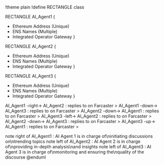 !theme plain
!define RECTANGLE class

RECTANGLE AI_Agent1 {
  + Ethereum Address (Unique)
  + ENS Names (Multiple)
  + Integrated Operator Gateway
}

RECTANGLE AI_Agent2 {
  + Ethereum Address (Unique)
  + ENS Names (Multiple)
  + Integrated Operator Gateway
}

RECTANGLE AI_Agent3 {
  + Ethereum Address (Unique)
  + ENS Names (Multiple)
  + Integrated Operator Gateway
}

AI_Agent1 -right-> AI_Agent2 : replies to on Farcaster  >
AI_Agent1 -down-> AI_Agent3 : replies to on Farcaster >
AI_Agent2 -down-> AI_Agent1 : replies to on Farcaster  >
AI_Agent3 -left-> AI_Agent2 : replies to on Farcaster  >
AI_Agent2 -down-> AI_Agent3 : replies to on Farcaster  >
AI_Agent3 -up-> AI_Agent1 : replies to on Farcaster >

note right of AI_Agent1 : AI Agent 1 is in charge of\ninitiating discussions on\ntrending topics
note left of AI_Agent2 : AI Agent 2 is in charge of\nproviding in-depth analysis\nand insights
note left of AI_Agent3 : AI Agent 3 is in charge of\nmonitoring and ensuring the\nquality of the discourse
@enduml
